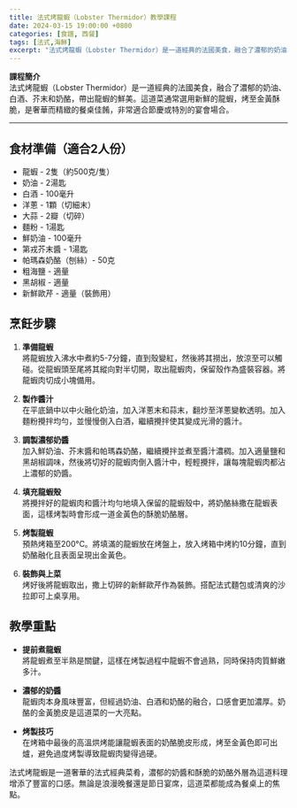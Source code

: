 ```yaml
---
title: 法式烤龍蝦（Lobster Thermidor）教學課程
date: 2024-03-15 19:00:00 +0800
categories: [食譜, 西餐]
tags: [法式,海鮮] 
excerpt: "法式烤龍蝦（Lobster Thermidor）是一道經典的法國美食，融合了濃郁的奶油、白酒、芥末和奶酪，帶出龍蝦的鮮美。這道菜通常選用新鮮的龍蝦，烤至金黃酥脆，是奢華而精緻的餐桌佳餚，非常適合節慶或特別的宴會場合"
---
```


**課程簡介**  
法式烤龍蝦（Lobster Thermidor）是一道經典的法國美食，融合了濃郁的奶油、白酒、芥末和奶酪，帶出龍蝦的鮮美。這道菜通常選用新鮮的龍蝦，烤至金黃酥脆，是奢華而精緻的餐桌佳餚，非常適合節慶或特別的宴會場合。

---

## 食材準備（適合2人份）

- 龍蝦 - 2隻（約500克/隻）
- 奶油 - 2湯匙
- 白酒 - 100毫升
- 洋蔥 - 1顆（切細末）
- 大蒜 - 2瓣（切碎）
- 麵粉 - 1湯匙
- 鮮奶油 - 100毫升
- 第戎芥末醬 - 1湯匙
- 帕瑪森奶酪（刨絲）- 50克
- 粗海鹽 - 適量
- 黑胡椒 - 適量
- 新鮮歐芹 - 適量（裝飾用）

## 烹飪步驟

1. **準備龍蝦**  
   將龍蝦放入沸水中煮約5-7分鐘，直到殼變紅，然後將其撈出，放涼至可以觸碰。從龍蝦頭至尾將其縱向對半切開，取出龍蝦肉，保留殼作為盛裝容器。將龍蝦肉切成小塊備用。

2. **製作醬汁**  
   在平底鍋中以中火融化奶油，加入洋蔥末和蒜末，翻炒至洋蔥變軟透明。加入麵粉攪拌均勻，並慢慢倒入白酒，繼續攪拌使其變成光滑的醬汁。

3. **調製濃郁奶醬**  
   加入鮮奶油、芥末醬和帕瑪森奶酪，繼續攪拌並煮至醬汁濃稠。加入適量鹽和黑胡椒調味，然後將切好的龍蝦肉倒入醬汁中，輕輕攪拌，讓每塊龍蝦肉都沾上濃郁的奶醬。

4. **填充龍蝦殼**  
   將攪拌好的龍蝦肉和醬汁均勻地填入保留的龍蝦殼中，將奶酪絲撒在龍蝦表面，這樣烤製時會形成一道金黃色的酥脆奶酪層。

5. **烤製龍蝦**  
   預熱烤箱至200°C。將填滿的龍蝦放在烤盤上，放入烤箱中烤約10分鐘，直到奶酪融化且表面呈現出金黃色。

6. **裝飾與上菜**  
   烤好後將龍蝦取出，撒上切碎的新鮮歐芹作為裝飾。搭配法式麵包或清爽的沙拉即可上桌享用。

## 教學重點

- **提前煮龍蝦**  
  將龍蝦煮至半熟是關鍵，這樣在烤製過程中龍蝦不會過熟，同時保持肉質鮮嫩多汁。

- **濃郁的奶醬**  
  龍蝦肉本身風味豐富，但經過奶油、白酒和奶酪的融合，口感會更加濃厚。奶酪的金黃脆皮是這道菜的一大亮點。

- **烤製技巧**  
  在烤箱中最後的高溫烘烤能讓龍蝦表面的奶酪脆皮形成，烤至金黃色即可出爐，避免過度烤製導致龍蝦肉變得過硬。

法式烤龍蝦是一道奢華的法式經典菜肴，濃郁的奶醬和酥脆的奶酪外層為這道料理增添了豐富的口感。無論是浪漫晚餐還是節日宴席，這道菜都能成為餐桌上的焦點。
